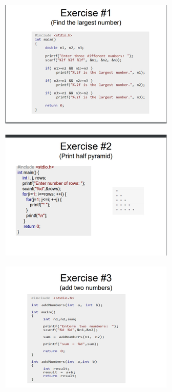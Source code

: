 ![Aaron Swartz](https://raw.githubusercontent.com/SundayDonghuLight/Programming-Language-Exercise/master/Python%203/2018_05_28_%20python%20slides%20exercises/photo%20gallery/Ex1.jpg)
　　  <p>
![Aaron Swartz](https://raw.githubusercontent.com/SundayDonghuLight/Programming-Language-Exercise/master/Python%203/2018_05_28_%20python%20slides%20exercises/photo%20gallery/Ex2.jpg)
　　  <p>
![Aaron Swartz](https://raw.githubusercontent.com/SundayDonghuLight/Programming-Language-Exercise/master/Python%203/2018_05_28_%20python%20slides%20exercises/photo%20gallery/Ex3.jpg)
　　  <p>
